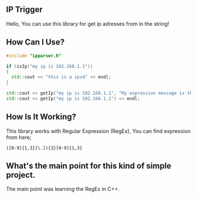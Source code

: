 ## IP Trigger
Hello, You can use this library for get ip adresses from in the string!

## How Can I Use?
```cpp
#include "ipparser.h"

if (isIp("my ip is 192.168.1.1"))
{
  std::cout << "this is a ipv4" << endl;
}

std::cout << getIp("my ip is 192.168.1.1", "My expression message is this!") << endl;
std::cout << getIp("my ip is 192.168.1.1") << endl;
```

## How Is It Working?
This library works with Regular Expression (RegEx), You can find expression from here;
```
([0-9]{1,3}[\.]){3}[0-9]{1,3}
```

## What's the main point for this kind of simple project.
The main point was learning the RegEx in C++.
